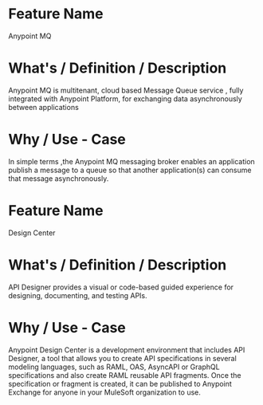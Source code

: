# Feature Name
Anypoint MQ
# What's / Definition / Description
Anypoint MQ is multitenant, cloud based Message Queue service , fully integrated with Anypoint Platform, for exchanging data asynchronously between applications

# Why / Use - Case
In simple terms ,the Anypoint MQ messaging broker enables an application publish a message to a queue so that another application(s) can consume that message asynchronously. 


# Feature Name
Design Center

# What's / Definition / Description
API Designer provides a visual or code-based guided experience for designing, documenting, and testing APIs.

# Why / Use - Case
Anypoint Design Center is a development environment that includes API Designer, a tool that allows you to create API specifications in several modeling languages, such as  RAML, OAS, AsyncAPI or GraphQL specifications 
and also create RAML reusable API fragments. 
Once the specification or fragment is created, it can be published to Anypoint Exchange for anyone in your MuleSoft organization to use.

   
